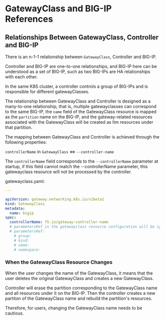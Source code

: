 # GatewayClass and BIG-IP References

## Relationships Between GatewayClass, Controller and BIG-IP

There is an n-1-1 relationship between `GatewayClass`, Controller and BIG-IP.

Controller and BIG-IP are one-to-one relationships, and BIG-IP here can be understood as a set of BIG-IP, such as two BIG-IPs are HA relationships with each other.

In the same K8S cluster, a controller controls a group of BIG-IPs and is responsible for different gatewayClasses.

The relationship between GatewayClass and Controller is designed as a many-to-one relationship, that is, multiple gatewayclasses can correspond to the same BIG-IP, the `name` field of the GatewayClass resource is mapped as the `partition` name on the BIG-IP, and the gateway-related resources associated with the GatewayClass will be created as ltm resources under that partition.

The mapping between GatewayClass and Controller is achieved through the following properties:

`controllerName` in `GatewayClass` <=> `--controller-name`

The `controllerName` field corresponds to the `--controllerName` parameter at startup, if this field cannot match the --controllerName parameter, this gatewayclass resource will not be processed by the controller.

gatewayclass.yaml: 
```yaml
---

apiVersion: gateway.networking.k8s.io/v1beta1
kind: GatewayClass
metadata:
  name: bigip
spec:
  controllerName: f5.io/gateway-controller-name
  # parametersRef in the gatewayclass resource configuration will be ignored.
  # parametersRef: 
    # group: 
    # kind: 
    # name:
    # namespace: 
```

### When the GatewayClass Resource Changes

When the user changes the name of the GatewayClass, it means that the user deletes the original GatewayClass and creates a new GatewayClass.

Controller will erase the partition corresponding to the GatewayClass name and all resources under it on the BIG-IP. Then the controller creates a new partiton of the GatewayClass name and rebuild the partition's resources.

Therefore, for users, changing the GatewayClass name needs to be cautious.

